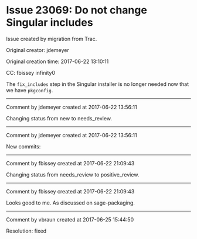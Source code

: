 # Issue 23069: Do not change Singular includes

Issue created by migration from Trac.

Original creator: jdemeyer

Original creation time: 2017-06-22 13:10:11

CC:  fbissey infinity0

The `fix_includes` step in the Singular installer is no longer needed now that we have `pkgconfig`.


---

Comment by jdemeyer created at 2017-06-22 13:56:11

Changing status from new to needs_review.


---

Comment by jdemeyer created at 2017-06-22 13:56:11

New commits:


---

Comment by fbissey created at 2017-06-22 21:09:43

Changing status from needs_review to positive_review.


---

Comment by fbissey created at 2017-06-22 21:09:43

Looks good to me. As discussed on sage-packaging.


---

Comment by vbraun created at 2017-06-25 15:44:50

Resolution: fixed
